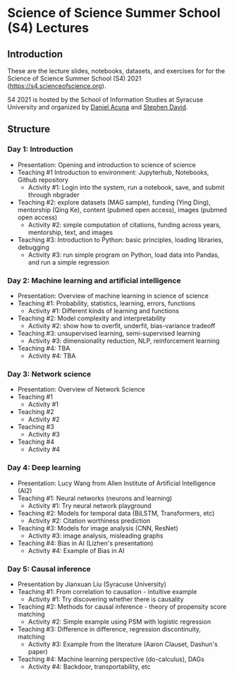 # Science of Science Summer School (S4) Lectures

## Introduction

These are the lecture slides, notebooks, datasets, and exercises for
for the Science of Science Summer School (S4) 2021 (https://s4.scienceofscience.org).

S4 2021 is hosted by the School of Information Studies at Syracuse University and
organized by [Daniel Acuna](https://acuna.io) and [Stephen David](https://hearingbrain.org/people.php).

## Structure

### Day 1: Introduction
- Presentation: Opening and introduction to science of science
- Teaching #1 Introduction to environment: Jupyterhub, Notebooks, Github repository
  - Activity #1: Login into the system, run a notebook, save, and submit through nbgrader
- Teaching #2: explore datasets (MAG sample), funding (Ying Ding), mentorship (Qing Ke), content (pubmed open access), images (pubmed open access)
  - Activity #2: simple computation of citations, funding across years, mentorship, text, and images
- Teaching #3: Introduction to Python: basic principles, loading libraries, debugging
  - Activity #3: run simple program on Python, load data into Pandas, and run a simple regression

### Day 2: Machine learning and artificial intelligence
- Presentation: Overview of machine learning in science of science
- Teaching #1: Probability, statistics, learning, errors, functions
  - Activity #1: Different kinds of learning and functions
- Teaching #2: Model complexity and interpretability
  - Activity #2: show how to overfit, underfit, bias-variance tradeoff
- Teaching #3: unsupervised learning, semi-supervised learning
  - Activity #3: dimensionality reduction, NLP, reinforcement learning
- Teaching #4: TBA
  - Activity #4: TBA

### Day 3: Network science
- Presentation: Overview of Network Science
- Teaching #1
  - Activity #1
- Teaching #2
  - Activity #2
- Teaching #3
  - Activity #3
- Teaching #4 
  - Activity #4

### Day 4: Deep learning
- Presentation: Lucy Wang from Allen Institute of Artificial Intelligence (AI2)
- Teaching #1: Neural networks (neurons and learning)
  - Activity #1: Try neural network playground   
- Teaching #2: Models for temporal data (BiLSTM, Transformers, etc)
  - Activity #2: Citation worthiness prediction
- Teaching #3: Models for image analysis (CNN, ResNet)
  - Activity #3: image analysis, misleading graphs
- Teaching #4: Bias in AI (Lizhen's presentation)
  - Activity #4: Example of Bias in AI

### Day 5: Causal inference
- Presentation by Jianxuan Liu (Syracuse University)
- Teaching #1: From correlation to causation - intuitive example
  - Activity #1: Try discovering whether there is causality
- Teaching #2: Methods for causal inference - theory of propensity score matching
  - Activity #2: Simple example using PSM with logistic regression
- Teaching #3: Difference in difference, regression discontinuity, matching
  - Activity #3: Example from the literature (Aaron Clauset, Dashun's paper)
- Teaching #4: Machine learning perspective (do-calculus), DAGs
  - Activity #4: Backdoor, transportability, etc